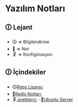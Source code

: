 # Yazılım Notları

## 🛈 Lejant

-   🛈 => Bilgilendirme
-   📝 => Not
-   🗜️ => Konfigürasyon

## 🛈 İçindekiler

-   🛈[Repo Lisansı](https://github.com/YarkinGulacti/YAZILIM-GENEL-NOTLAR/blob/master/LICENSE);
-   📝[Redis Notları](https://github.com/YarkinGulacti/YAZILIM-GENEL-NOTLAR/blob/master/%F0%9F%93%9Dnotlar/REDIS.md);
-   🗜️[.prettierrc](https://github.com/YarkinGulacti/YAZILIM-GENEL-NOTLAR/blob/master/%F0%9F%97%9C%EF%B8%8Fkonfig%C3%BCrasyon/.prettierrc);
    -📝[Ubuntu Server](https://github.com/YarkinGulacti/YAZILIM-GENEL-NOTLAR/blob/master/%F0%9F%93%9Dnotlar/UBUNTU-SERVER.md)
